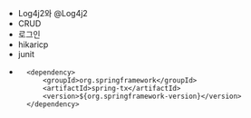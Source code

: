 * Log4j2와 @Log4j2
* CRUD
* 로그인
* hikaricp
* junit
* <!-- https://mvnrepository.com/artifact/org.springframework/spring-tx -->
		<dependency>
		    <groupId>org.springframework</groupId>
		    <artifactId>spring-tx</artifactId>
		    <version>${org.springframework-version}</version>
		</dependency>
